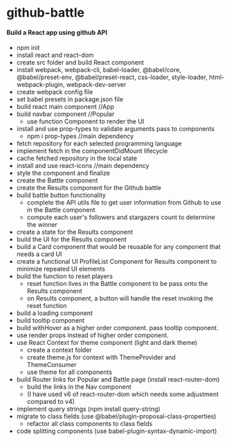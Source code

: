# github-battle
#### Build a React app using github API
- npm init
- install react and react-dom
- create src folder and build React component
- install webpack, webpack-cli, babel-loader, @babel/core, @babel/preset-env, @babel/preset-react, css-loader, style-loader, html-webpack-plugin, webpack-dev-server
- create webpack config file
- set babel presets in package.json file
- build react main component //App
- build navbar component //Popular
  - use function Component to render the UI
- install and use prop-types to validate arguments pass to components 
  - npm i prop-types //main dependency
- fetch repository for each selected programming language
- implement fetch in the componentDidMount lifecycle
- cache fetched repository in the local state
- install and use react-icons //main dependency
- style the component and finalize
- create the Battle component
- create the Results component for the Github battle
- build battle button functionality
  - complete the API utils file to get user information from Github to use in the Battle component
  - compute each user's followers and stargazers count to determine the winner
- create a state for the Results component 
- build the UI for the Results component
- build a Card component that would be reusable for any component that needs a card UI
- create a functional UI ProfileList Component for Results component to minimize repeated UI elements
- build the function to reset players
  - reset function lives in the Battle component to be pass onto the Results component
  - on Results component, a button will handle the reset invoking the reset function
- build a loading component
- build tooltip component
- build withHover as a higher order component. pass tooltip component.
- use render props instead of higher order component.
- use React Context for theme component (light and dark theme)
  - create a context folder
  - create theme.js for context with ThemeProvider and ThemeConsumer
  - use theme for all components
- build Router links for Popular and Battle page (install react-router-dom)
  - build the links in the Nav component
  - (I have used v6 of react-router-dom which needs some adjustment compared to v4)
- implement query strings (npm install query-string)
- migrate to class fields (use @babel/plugin-proposal-class-properties)
  - refactor all class components to class fields
- code splitting components (use babel-plugin-syntax-dynamic-import)